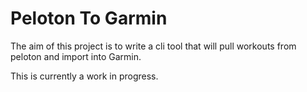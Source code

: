 # Peloton To Garmin

The aim of this project is to write a cli tool that will pull workouts from peloton and import into Garmin. 

This is currently a work in progress.
